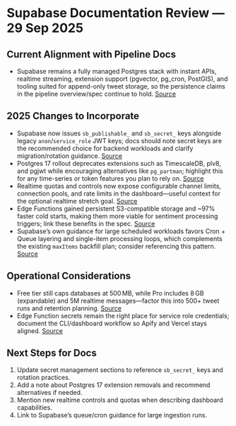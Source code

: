 # Supabase Documentation Review — 29 Sep 2025

## Current Alignment with Pipeline Docs
- Supabase remains a fully managed Postgres stack with instant APIs, realtime streaming, extension support (pgvector, pg_cron, PostGIS), and tooling suited for append-only tweet storage, so the persistence claims in the pipeline overview/spec continue to hold. [Source](https://supabase.com/docs/guides/database/overview)

## 2025 Changes to Incorporate
- Supabase now issues `sb_publishable_` and `sb_secret_` keys alongside legacy `anon`/`service_role` JWT keys; docs should note secret keys are the recommended choice for backend workloads and clarify migration/rotation guidance. [Source](https://supabase.com/docs/guides/api/api-keys)
- Postgres 17 rollout deprecates extensions such as TimescaleDB, plv8, and pgjwt while encouraging alternatives like `pg_partman`; highlight this for any time-series or token features you plan to rely on. [Source](https://supabase.com/changelog)
- Realtime quotas and controls now expose configurable channel limits, connection pools, and rate limits in the dashboard—useful context for the optional realtime stretch goal. [Source](https://supabase.com/changelog)
- Edge Functions gained persistent S3-compatible storage and ~97% faster cold starts, making them more viable for sentiment processing triggers; link these benefits in the spec. [Source](https://supabase.com/blog/persistent-storage-for-faster-edge-functions)
- Supabase’s own guidance for large scheduled workloads favors Cron + Queue layering and single-item processing loops, which complements the existing `maxItems` backfill plan; consider referencing this pattern. [Source](https://supabase.com/blog/processing-large-jobs-with-edge-functions)

## Operational Considerations
- Free tier still caps databases at 500 MB, while Pro includes 8 GB (expandable) and 5M realtime messages—factor this into 500+ tweet runs and retention planning. [Source](https://supabase.com/pricing)
- Edge Function secrets remain the right place for service role credentials; document the CLI/dashboard workflow so Apify and Vercel stays aligned. [Source](https://supabase.com/docs/guides/functions/secrets)

## Next Steps for Docs
1. Update secret management sections to reference `sb_secret_` keys and rotation practices.
2. Add a note about Postgres 17 extension removals and recommend alternatives if needed.
3. Mention new realtime controls and quotas when describing dashboard capabilities.
4. Link to Supabase’s queue/cron guidance for large ingestion runs.
